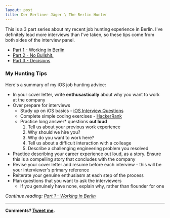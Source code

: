 ```yaml
---
layout: post
title: Der Berliner Jäger \ The Berlin Hunter
---
```


This is a 3 part series about my recent job hunting experience in Berlin. I've definitely lead more interviews than I've taken, so these tips come from both sides of the interview panel.

- [Part 1 - Working in Berlin](/Part-1)
- [Part 2 - No Bullshit.](/Part-2)
- [Part 3 - Decisions](/Part-3)

### My Hunting Tips
Here's a summary of my iOS job hunting advice:

- In your cover letter, write **enthusastically** about why you want to work at the company
- Over prepare for interviews
	- Study up on iOS basics - [iOS Interview Questions](https://medium.com/@duruldalkanat/ios-interview-questions-13840247a57a)
	- Complete simple coding exercises - [HackerRank](https://www.hackerrank.com)
	- Practice long answer* questions **out loud**
		1. Tell us about your previous work experience
		2. Why should we hire you?
		2. Why do you want to work here?
		3. Tell us about a difficult interaction with a colleage
		4. Describe a challenging engineering problem you resolved
- Practice describing your career experience out loud, as a story. Ensure this is a compelling story that concludes with the company
- Revise your cover letter and resume before each interview - this will be your interviewer's primary reference
- Reiterate your genuine enthusiasm at each step of the process
- Plan questions that you want to ask the interviewers
	- If you genuinely have none, explain why, rather than flounder for one

*Continue reading: [Part 1 - Working in Berlin](/Part-1)*

-----

**Comments? [Tweet me](https://twitter.com/kentios).**

